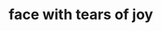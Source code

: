 ---
layout: smileys&people
title: face with tears of joy
emoji: face_with_tears_of_joy
permalink: 😂.html
---